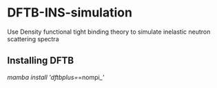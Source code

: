 # DFTB-INS-simulation

Use Density functional tight binding theory to simulate inelastic neutron scattering spectra

## Installing DFTB 

*mamba install 'dftbplus=*=nompi_*'*
